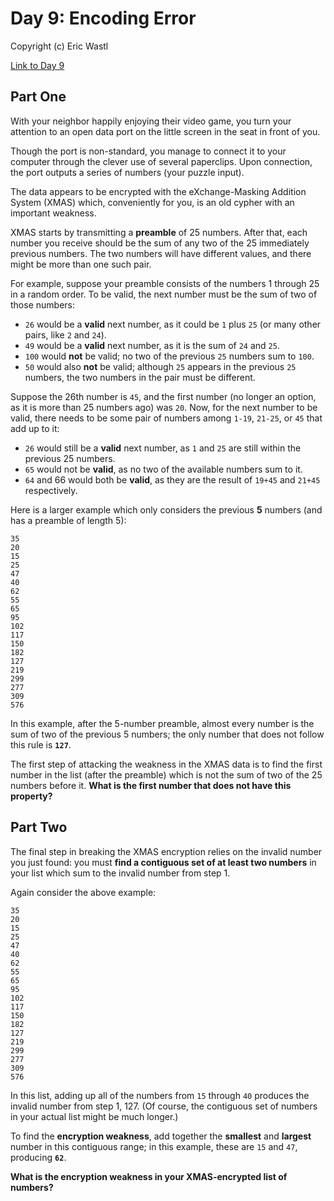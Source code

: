 # Day 9: Encoding Error

Copyright (c) Eric Wastl

[Link to Day 9](https://adventofcode.com/2020/day/9)
## Part One
With your neighbor happily enjoying their video game, you turn your attention to an open data port on the little screen in the seat in front of you.

Though the port is non-standard, you manage to connect it to your computer through the clever use of several paperclips. Upon connection, the port outputs a series of numbers (your puzzle input).

The data appears to be encrypted with the eXchange-Masking Addition System (XMAS) which, conveniently for you, is an old cypher with an important weakness.

XMAS starts by transmitting a **preamble** of 25 numbers. After that, each number you receive should be the sum of any two of the 25 immediately previous numbers. The two numbers will have different values, and there might be more than one such pair.

For example, suppose your preamble consists of the numbers 1 through 25 in a random order. To be valid, the next number must be the sum of two of those numbers:

- `26` would be a **valid** next number, as it could be `1` plus `25` (or many other pairs, like `2` and `24`).
- `49` would be a **valid** next number, as it is the sum of `24` and `25`.
- `100` would **not** be valid; no two of the previous `25` numbers sum to `100`.
- `50` would also **not** be valid; although `25` appears in the previous `25` numbers, the two numbers in the pair must be different.

Suppose the 26th number is `45`, and the first number (no longer an option, as it is more than 25 numbers ago) was `20`. Now, for the next number to be valid, there needs to be some pair of numbers among `1-19`, `21-25`, or `45` that add up to it:

- `26` would still be a **valid** next number, as `1` and `25` are still within the previous 25 numbers.
- `65` would not be **valid**, as no two of the available numbers sum to it.
- `64` and 66 would both be **valid**, as they are the result of `19+45` and `21+45` respectively.

Here is a larger example which only considers the previous **5** numbers (and has a preamble of length 5):
```
35
20
15
25
47
40
62
55
65
95
102
117
150
182
127
219
299
277
309
576
```
In this example, after the 5-number preamble, almost every number is the sum of two of the previous 5 numbers; the only number that does not follow this rule is **`127`**.

The first step of attacking the weakness in the XMAS data is to find the first number in the list (after the preamble) which is not the sum of two of the 25 numbers before it. **What is the first number that does not have this property?**

## Part Two
The final step in breaking the XMAS encryption relies on the invalid number you just found: you must **find a contiguous set of at least two numbers** in your list which sum to the invalid number from step 1.

Again consider the above example:
```
35
20
15
25
47
40
62
55
65
95
102
117
150
182
127
219
299
277
309
576
```
In this list, adding up all of the numbers from `15` through `40` produces the invalid number from step 1, 127. (Of course, the contiguous set of numbers in your actual list might be much longer.)

To find the **encryption weakness**, add together the **smallest** and **largest** number in this contiguous range; in this example, these are `15` and `47`, producing **`62`**.

**What is the encryption weakness in your XMAS-encrypted list of numbers?**